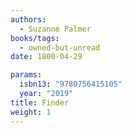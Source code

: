 ```yaml
---
authors:
  - Suzanne Palmer
books/tags:
  - owned-but-unread
date: 1800-04-29

params:
  isbn13: "9780756415105"
  year: "2019"
title: Finder
weight: 1
---
```


<!--more-->

